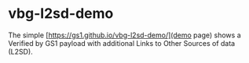 # vbg-l2sd-demo
The simple [https://gs1.github.io/vbg-l2sd-demo/](demo page) shows a Verified by GS1 payload with additional Links to Other Sources of data (L2SD). 
